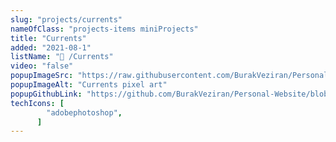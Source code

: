 ```yaml
---
slug: "projects/currents"
nameOfClass: "projects-items miniProjects"
title: "Currents"
added: "2021-08-1"
listName: "🎨 /Currents"
video: "false"
popupImageSrc: "https://raw.githubusercontent.com/BurakVeziran/Personal-Website/main/static/currents.png"
popupImageAlt: "Currents pixel art"
popupGithubLink: "https://github.com/BurakVeziran/Personal-Website/blob/main/static/currents.png"
techIcons: [
        "adobephotoshop",
      ]
---
```

